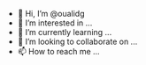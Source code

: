 - 👋 Hi, I’m @oualidg
- 👀 I’m interested in ...
- 🌱 I’m currently learning ...
- 💞️ I’m looking to collaborate on ...
- 📫 How to reach me ...

<!---
oualidg/oualidg is a ✨ special ✨ repository because its `README.md` (this file) appears on your GitHub profile.
You can click the Preview link to take a look at your changes.
--->
